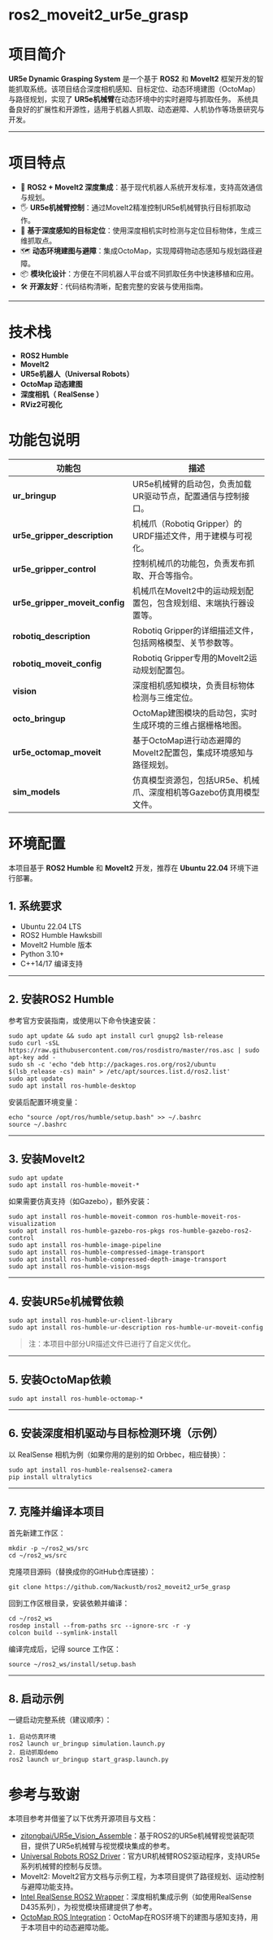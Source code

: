 # ros2_moveit2_ur5e_grasp
# 项目简介

**UR5e Dynamic Grasping System** 是一个基于 **ROS2** 和 **MoveIt2** 框架开发的智能抓取系统。该项目结合深度相机感知、目标定位、动态环境建图（OctoMap）与路径规划，实现了 **UR5e机械臂**在动态环境中的实时避障与抓取任务。
 系统具备良好的扩展性和开源性，适用于机器人抓取、动态避障、人机协作等场景研究与开发。

------

# 项目特点

- 🚀 **ROS2 + MoveIt2 深度集成**：基于现代机器人系统开发标准，支持高效通信与规划。
- 🖐️ **UR5e机械臂控制**：通过MoveIt2精准控制UR5e机械臂执行目标抓取动作。
- 🧠 **基于深度感知的目标定位**：使用深度相机实时检测与定位目标物体，生成三维抓取点。
- 🗺️ **动态环境建图与避障**：集成OctoMap，实现障碍物动态感知与规划路径避障。
- 📦 **模块化设计**：方便在不同机器人平台或不同抓取任务中快速移植和应用。
- 🛠️ **开源友好**：代码结构清晰，配套完整的安装与使用指南。

------

# 技术栈

- **ROS2 Humble**
- **MoveIt2**
- **UR5e机器人（Universal Robots）**
- **OctoMap 动态建图**
- **深度相机（ RealSense ）**
- **RViz2可视化**

# 功能包说明

| 功能包                         | 描述                                                         |
| ------------------------------ | ------------------------------------------------------------ |
| **ur_bringup**                 | UR5e机械臂的启动包，负责加载UR驱动节点，配置通信与控制接口。 |
| **ur5e_gripper_description**   | 机械爪（Robotiq Gripper）的URDF描述文件，用于建模与可视化。  |
| **ur5e_gripper_control**       | 控制机械爪的功能包，负责发布抓取、开合等指令。               |
| **ur5e_gripper_moveit_config** | 机械爪在MoveIt2中的运动规划配置包，包含规划组、末端执行器设置等。 |
| **robotiq_description**        | Robotiq Gripper的详细描述文件，包括网格模型、关节参数等。    |
| **robotiq_moveit_config**      | Robotiq Gripper专用的MoveIt2运动规划配置包。                 |
| **vision**                     | 深度相机感知模块，负责目标物体检测与三维定位。               |
| **octo_bringup**               | OctoMap建图模块的启动包，实时生成环境的三维占据栅格地图。    |
| **ur5e_octomap_moveit**        | 基于OctoMap进行动态避障的MoveIt2配置包，集成环境感知与路径规划。 |
| **sim_models**                 | 仿真模型资源包，包括UR5e、机械爪、深度相机等Gazebo仿真用模型文件。 |

# 环境配置

本项目基于 **ROS2 Humble** 和 **MoveIt2** 开发，推荐在 **Ubuntu 22.04** 环境下进行部署。

## 1. 系统要求

- Ubuntu 22.04 LTS
- ROS2 Humble Hawksbill
- MoveIt2 Humble 版本
- Python 3.10+
- C++14/17 编译支持

------

## 2. 安装ROS2 Humble

参考官方安装指南，或使用以下命令快速安装：

```
sudo apt update && sudo apt install curl gnupg2 lsb-release
sudo curl -sSL https://raw.githubusercontent.com/ros/rosdistro/master/ros.asc | sudo apt-key add -
sudo sh -c 'echo "deb http://packages.ros.org/ros2/ubuntu $(lsb_release -cs) main" > /etc/apt/sources.list.d/ros2.list'
sudo apt update
sudo apt install ros-humble-desktop
```

安装后配置环境变量：

```
echo "source /opt/ros/humble/setup.bash" >> ~/.bashrc
source ~/.bashrc
```

------

## 3. 安装MoveIt2

```
sudo apt update
sudo apt install ros-humble-moveit-*
```

如果需要仿真支持（如Gazebo），额外安装：

```
sudo apt install ros-humble-moveit-common ros-humble-moveit-ros-visualization
sudo apt install ros-humble-gazebo-ros-pkgs ros-humble-gazebo-ros2-control
sudo apt install ros-humble-image-pipeline
sudo apt install ros-humble-compressed-image-transport
sudo apt install ros-humble-compressed-depth-image-transport
sudo apt install ros-humble-vision-msgs
```

------

## 4. 安装UR5e机械臂依赖

```
sudo apt install ros-humble-ur-client-library
sudo apt install ros-humble-ur-description ros-humble-ur-moveit-config
```

> 注：本项目中部分UR描述文件已进行了自定义优化。

------

## 5. 安装OctoMap依赖

```
sudo apt install ros-humble-octomap-*
```

------

## 6. 安装深度相机驱动与目标检测环境（示例）

以 RealSense 相机为例（如果你用的是别的如 Orbbec，相应替换）：

```
sudo apt install ros-humble-realsense2-camera
pip install ultralytics
```

------

## 7. 克隆并编译本项目

首先新建工作区：

```
mkdir -p ~/ros2_ws/src
cd ~/ros2_ws/src
```

克隆项目源码（替换成你的GitHub仓库链接）：

```
git clone https://github.com/Nackustb/ros2_moveit2_ur5e_grasp
```

回到工作区根目录，安装依赖并编译：

```
cd ~/ros2_ws
rosdep install --from-paths src --ignore-src -r -y
colcon build --symlink-install
```

编译完成后，记得 source 工作区：

```
source ~/ros2_ws/install/setup.bash
```

------

## 8. 启动示例

一键启动完整系统（建议顺序）：

```
1. 启动仿真环境 
ros2 launch ur_bringup simulation.launch.py
2. 启动抓取demo
ros2 launch ur_bringup start_grasp.launch.py
```

# 参考与致谢

本项目参考并借鉴了以下优秀开源项目与文档：

- [zitongbai/UR5e_Vision_Assemble](https://github.com/zitongbai/UR5e_Vision_Assemble)：基于ROS2的UR5e机械臂视觉装配项目，提供了UR5e机械臂与视觉模块集成的参考。
- [Universal Robots ROS2 Driver](https://github.com/UniversalRobots/Universal_Robots_ROS2_Driver)：官方UR机械臂ROS2驱动程序，支持UR5e系列机械臂的控制与反馈。
- MoveIt2: MoveIt2官方文档与示例工程，为本项目提供了路径规划、运动控制与避障功能支持。
- [Intel RealSense ROS2 Wrapper](https://github.com/IntelRealSense/realsense-ros)：深度相机集成示例（如使用RealSense D435系列），为视觉模块搭建提供了参考。
- [OctoMap ROS Integration](https://github.com/OctoMap/octomap_mapping)：OctoMap在ROS环境下的建图与感知支持，用于本项目中的动态避障功能。
